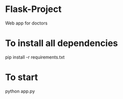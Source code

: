 # Flask-Project
Web app for doctors

# To install all dependencies
pip install -r requirements.txt

# To start
python app.py
